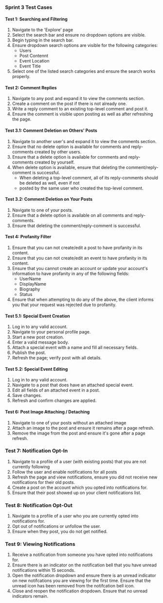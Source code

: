 ### Sprint 3 Test Cases



#### Test 1: Searching and Filtering
1. Navigate to the 'Explore' page
2. Select the search bar and ensure no dropdown options are visible.
3. Begin typing in the search bar.
4. Ensure dropdown search options are visible for the following categories:
    * Users
    * Post Contennt
    * Event Location
    * Event Title
5. Select one of the listed search categories and ensure the search works properly.


#### Test 2: Comment Replies
1. Navigate to any post and expand it to view the comments section.
2. Create a comment on the post if there is not already one.
3. Write a reply comment to an existing top-level comment and post it.
4. Ensure the comment is visible upon posting as well as after refreshing the page.


#### Test 3.1: Comment Deletion on Others' Posts
1. Navigate to another user's and expand it to view the comments section.
2. Ensure that no delete option is available for comments and reply-comments created by other users.
3. Ensure that a delete option is available for comments and reply-comments created by yourself.
4. When delete option is available, ensure that deleting the comment/reply-comment is successful.
    * When deleting a top-level comment, all of its reply-comments should be deleted as well, even if not
    * posted by the same user who created the top-level comment.

#### Test 3.2: Comment Deletion on Your Posts
1. Navigate to one of your posts.
2. Ensure that a delete option is available on all comments and reply-comments.
3. Ensure that deleting the comment/reply-comment is successful.


#### Test 4: Profanity Filter
1. Ensure that you can not create/edit a post to have profanity in its content.
2. Ensure that you can not create/edit an event to have profanity in its content.
3. Ensure that you cannot create an account or update your account's information to have profanity in any of the following fields:
    * UserName
    * DisplayName
    * Biography
    * Status
4. Ensure that when attempting to do any of the above, the client informs you that your request was rejected due to profanity.


#### Test 5.1: Special Event Creation
1. Log in to any valid account.
2. Navigate to your personal profile page.
3. Start a new post creation.
4. Enter a valid message body.
5. Attach a special event with a name and fill all necessary fields.
6. Publish the post.
7. Refresh the page; verify post with all details.

#### Test 5.2: Special Event Editing
1. Log in to any valid account.
2. Navigate to a post that does have an attached special event.
3. Edit all fields of an attached event in a post.
4. Save changes.
5. Refresh and confirm changes are applied.


#### Test 6: Post Image Attaching / Detaching
1. Navigate to one of your posts without an attached image
2. Attach an image to the post and ensure it remains after a page refresh.
3. Remove the image from the post and ensure it's gone after a page refresh.


### Test 7: Notification Opt-In
1. Navigate to a profile of a user (with existing posts) that you are not currently following
2. Follow the user and enable notifications for all posts
3. Refresh the page and view notifications, ensure you did not receive new notifications for their old posts.
4. Create a post on the account which you opted into notifications for.
5. Ensure that their post showed up on your client notifications list.

### Test 8: Notification Opt-Out
1. Navigate to a profile of a user who you are currently opted into notifications for.
2. Opt out of notifications or unfollow the user.
3. Ensure when they post, you do not get notified.

### Test 9: Viewing Notifications
1. Receive a notification from someone you have opted into notifications for.
2. Ensure there is an indicator on the notification bell that you have unread notifications within 15 seconds.
3. Open the notification dropdown and ensure there is an unread indicator on new notifcations you are viewing for the first time. Ensure that the unread icon has been removed from the notifcation bell icon.
4. Close and reopen the notification dropdown. Ensure that no unread indicators remain.